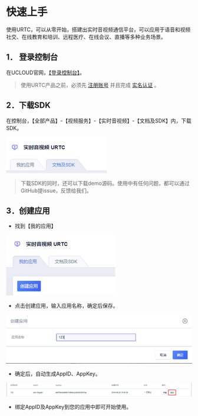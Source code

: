 # 快速上手

使用URTC，可以从零开始，搭建出实时音视频通信平台，可以应用于语音和视频社交、在线教育和培训、远程医疗、在线会议、直播等多种业务场景。  

## 1． 登录控制台  

在UCLOUD官网，[【登录控制台】](https://passport.ucloud.cn/?service=https://console.ucloud.cn/#login)。  

> 使用URTC产品之前，必须先 [注册账号](https://passport.ucloud.cn/#register) 并且完成 [实名认证](https://docs.ucloud.cn/account/identity_verification/overview) 。  

## 2．下载SDK  

在控制台，【全部产品】-【视频服务】-【实时音视频】-【文档及SDK】内，下载SDK。  

![](/images/download_SDK.png) 
  
>下载SDK的同时，还可以下载demo源码。使用中有任何问题，都可以通过GitHub提issue，反馈给我们。



## 3．创建应用

 - 找到【我的应用】  

![](/images/creat_app.png) 

 - 点击创建应用，输入应用名称，确定后保存。  
 
![](/images/creat_app_2.png) 

 - 确定后，自动生成AppID、AppKey。  
 
![](/images/app_go.png) 

 - 绑定AppID及AppKey到您的应用中即可开始使用。
